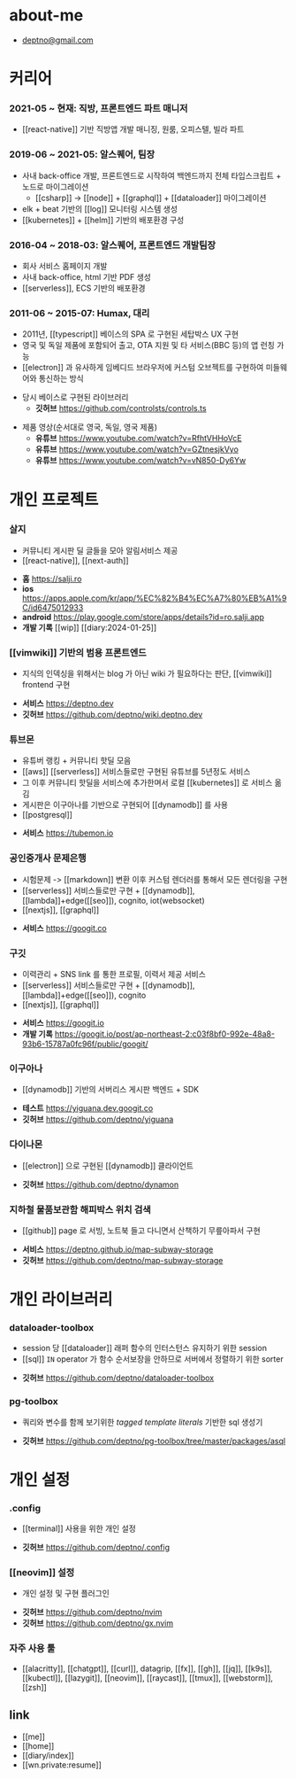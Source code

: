 # about-me
- deptno@gmail.com

# 커리어
### 2021-05 ~ 현재: 직방, 프론트엔드 파트 매니저
- [[react-native]] 기반 직방앱 개발 매니징, 원룸, 오피스텔, 빌라 파트

### 2019-06 ~ 2021-05: 알스퀘어, 팀장
- 사내 back-office 개발, 프론트엔드로 시작하여 백엔드까지 전체 타입스크립트 + 노드로 마이그레이션
  - [[csharp]] -> [[node]] + [[graphql]] + [[dataloader]] 마이그레이션
- elk + beat 기반의 [[log]] 모니터링 시스템 생성
- [[kubernetes]] + [[helm]] 기반의 배포환경 구성

### 2016-04 ~ 2018-03: 알스퀘어, 프론트엔드 개발팀장
- 회사 서비스 홈페이지 개발
- 사내 back-office, html 기반 PDF 생성
- [[serverless]], ECS 기반의 배포환경

### 2011-06 ~ 2015-07: Humax, 대리
- 2011년, [[typescript]] 베이스의 SPA 로 구현된 세탑박스 UX 구현
- 영국 및 독일 제품에 포함되어 출고, OTA 지원 및 타 서비스(BBC 등)의 앱 런칭 가능
- [[electron]] 과 유사하게 임베디드 브라우저에 커스텀 오브젝트를 구현하여 미들웨어와 통신하는 방식
+ 당시 베이스로 구현된 라이브러리
  + **깃허브** https://github.com/controlsts/controls.ts
- 제품 영상(순서대로 영국, 독일, 영국 제품)
  + **유튜브** https://www.youtube.com/watch?v=RfhtVHHoVcE
  + **유튜브** https://www.youtube.com/watch?v=GZtnesjkVyo
  + **유튜브** https://www.youtube.com/watch?v=vN850-Dy6Yw

# 개인 프로젝트
### 살지
- 커뮤니티 게시판 딜 글들을 모아 알림서비스 제공
- [[react-native]], [[next-auth]]
+ **홈** https://salji.ro
+ **ios** https://apps.apple.com/kr/app/%EC%82%B4%EC%A7%80%EB%A1%9C/id6475012933
+ **android** https://play.google.com/store/apps/details?id=ro.salji.app
+ **개발 기록** [[wip]] [[diary:2024-01-25]]

### [[vimwiki]] 기반의 범용 프론트엔드
- 지식의 인덱싱을 위해서는 blog 가 아닌 wiki 가 필요하다는 판단, [[vimwiki]] frontend 구현
+ **서비스** https://deptno.dev
+ **깃허브** https://github.com/deptno/wiki.deptno.dev

### 튜브몬
- 유튜버 랭킹 + 커뮤니티 핫딜 모음
- [[aws]] [[serverless]] 서비스들로만 구현된 유튜브를 5년정도 서비스
- 그 이후 커뮤니티 핫딜을 서비스에 추가한며서 로컬 [[kubernetes]] 로 서비스 옮김
- 게시판은 이구아나를 기반으로 구현되어 [[dynamodb]] 를 사용
- [[postgresql]]
+ **서비스** https://tubemon.io

### 공인중개사 문제은행
- 시험문제 -> [[markdown]] 변환 이후 커스텀 렌더러를 통해서 모든 렌더링을 구현
- [[serverless]] 서비스들로만 구현 + [[dynamodb]], [[lambda]]+edge([[seo]]), cognito, iot(websocket)
- [[nextjs]], [[graphql]]
+ **서비스** https://googit.co

### 구깃
- 이력관리 + SNS link 를 통한 프로필, 이력서 제공 서비스
- [[serverless]] 서비스들로만 구현 + [[dynamodb]], [[lambda]]+edge([[seo]]), cognito
- [[nextjs]], [[graphql]]
+ **서비스**  https://googit.io
+ **개발 기록** https://googit.io/post/ap-northeast-2:c03f8bf0-992e-48a8-93b6-15787a0fc96f/public/googit/

### 이구아나
- [[dynamodb]] 기반의 서버리스 게시판 백엔드 + SDK
+ **테스트** https://yiguana.dev.googit.co
+ **깃허브** https://github.com/deptno/yiguana

### 다이나몬
- [[electron]] 으로 구현된 [[dynamodb]] 클라이언트
+ **깃허브** https://github.com/deptno/dynamon

### 지하철 물품보관함 해피박스 위치 검색
- [[github]] page 로 서빙, 노트북 들고 다니면서 산책하기 무릎아파서 구현
+ **서비스** https://deptno.github.io/map-subway-storage
+ **깃허브** https://github.com/deptno/map-subway-storage

# 개인 라이브러리
### dataloader-toolbox
- session 당 [[dataloader]] 래퍼 함수의 인터스턴스 유지하기 위한 session
- [[sql]] `IN` operator 가 함수 순서보장을 안하므로 서버에서 정렬하기 위한 sorter
+ **깃허브** https://github.com/deptno/dataloader-toolbox

### pg-toolbox
- 쿼리와 변수를 함께 보기위한 *tagged template literals* 기반한 sql 생성기
+ **깃허브** https://github.com/deptno/pg-toolbox/tree/master/packages/asql

# 개인 설정
### .config
- [[terminal]] 사용을 위한 개인 설정
+ **깃허브** https://github.com/deptno/.config

### [[neovim]] 설정
- 개인 설정 및 구현 플러그인
+ **깃허브** https://github.com/deptno/nvim
+ **깃허브** https://github.com/deptno/gx.nvim

### 자주 사용 툴
- [[alacritty]], [[chatgpt]], [[curl]], datagrip, [[fx]], [[gh]], [[jq]], [[k9s]], [[kubectl]], [[lazygit]], [[neovim]], [[raycast]], [[tmux]], [[webstorm]], [[zsh]]

## link
- [[me]]
- [[home]]
- [[diary/index]]
- [[wn.private:resume]]
